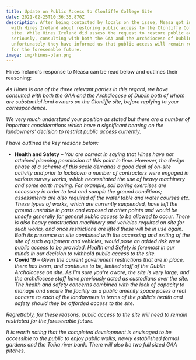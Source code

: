 ```yaml
---
title: Update on Public Access to Clonliffe College Site
date: 2021-02-25T10:36:35.870Z
description: After being contacted by locals on the issue, Neasa got in touch
  with Hines Ireland about restoring public access to the Clonliffe College
  site. While Hines Ireland did assess the request to restore public access
  seriously, consulting with both the GAA and the Archdiocese of Dublin,
  unfortunately they have informed us that public access will remain restricted
  for the foreseeable future.
image: img/hines-plan.png
---
```

Hines Ireland's response to Neasa can be read below and outlines their reasoning:



*As Hines is one of the three relevant parties in this regard, we have consulted with both the GAA and the Archdiocese of Dublin both of whom are substantial land owners on the Clonliffe site, before replying to your correspondence.*

*We very much understand your position as stated but there are a number of important considerations which have a significant bearing on the landowners’ decision to restrict public access currently.*

*I have outlined the key reasons below:*

* **Health and Safety** *– You are correct in saying that Hines have not attained planning permission at this point in time. However, the design phase of a scheme of this scale demands a good deal of on-site activity and prior to lockdown a number of contractors were engaged in various survey works, which necessitated the use of heavy machinery and some earth moving. For example, soil boring exercises are necessary in order to test and sample the ground conditions; assessments are also required of the water table and water courses etc. These types of works, which are currently suspended, have left the ground unstable in parts and exposed at other points and would be unsafe generally for general public access to be allowed to occur. There is also heavy construction machinery and vehicles required on site for such works, and once restrictions are lifted these will be in use again. Both its presence on site combined with the accessing and exiting of the site of such equipment and vehicles, would pose an added risk were public access to be provided. Health and Safety is foremost in our minds in our decision to withhold public access to the site.*
* **Covid 19** *– Given the current government restrictions that are in place, there has been, and continues to be, limited staff of the Dublin Archdiocese on site. As I’m sure you’re aware, the site is very large, and the archdiocese staff have previously acted as custodians over the site. The health and safety concerns combined with the lack of capacity to manage and secure the facility as a public amenity space poses a real concern to each of the landowners in terms of the public’s health and safety should they be afforded access to the site.*

*Regrettably, for these reasons, public access to the site will need to remain restricted for the foreseeable future.*

*It is worth noting that the completed development is envisaged to be accessible to the public to enjoy public walks, newly established formal gardens and the Tolka river bank. There will also be two full sized GAA pitches.*